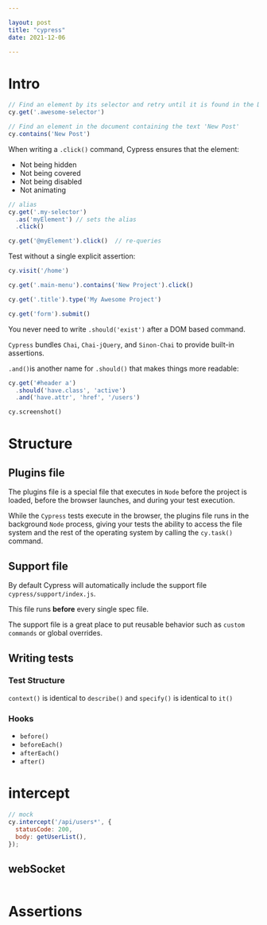 ```yaml
---

layout: post
title: "cypress"
date: 2021-12-06

---
```


# Intro

```js
// Find an element by its selector and retry until it is found in the DOM
cy.get('.awesome-selector')
```

```js
// Find an element in the document containing the text 'New Post'
cy.contains('New Post')
```

When writing a `.click()` command, Cypress ensures that the element:

- Not being hidden
- Not being covered
- Not being disabled
- Not animating

```js
// alias
cy.get('.my-selector')
  .as('myElement') // sets the alias
  .click()

cy.get('@myElement').click()  // re-queries
```

Test without a single explicit assertion:

```js
cy.visit('/home')

cy.get('.main-menu').contains('New Project').click()

cy.get('.title').type('My Awesome Project')

cy.get('form').submit()
```

You never need to write `.should('exist')` after a DOM based command.

`Cypress` bundles `Chai`, `Chai-jQuery`, and `Sinon-Chai` to provide built-in assertions.

`.and()`is another name for `.should()` that makes things more readable:

```js
cy.get('#header a')
  .should('have.class', 'active')
  .and('have.attr', 'href', '/users')
```

`cy.screenshot()`

# Structure

## Plugins file

The plugins file is a special file that executes in `Node` before the project is loaded, before the browser launches, and during your test execution. 

While the `Cypress` tests execute in the browser, the plugins file runs in the background `Node` process, giving your tests the ability to access the file system and the rest of the operating system by calling the `cy.task()` command.

## Support file

By default Cypress will automatically include the support file `cypress/support/index.js`.

This file runs **before** every single spec file. 

The support file is a great place to put reusable behavior such as `custom commands` or global overrides.

## Writing tests

### Test Structure

`context()` is identical to `describe()` and `specify()` is identical to `it()`

### Hooks

- `before()`
- `beforeEach()`
- `afterEach()`
- `after()`


# intercept

```js
// mock
cy.intercept('/api/users*', {
  statusCode: 200,
  body: getUserList(),
});
```

## webSocket

```js

```

# Assertions